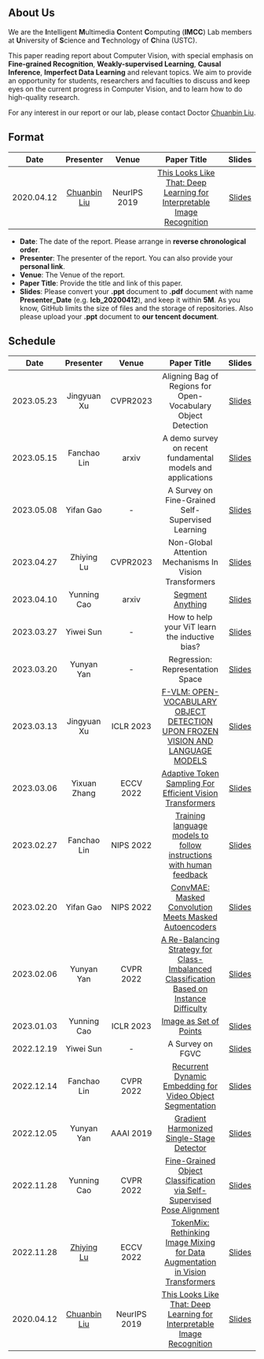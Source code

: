 ## About Us

We are the **I**ntelligent **M**ultimedia **C**ontent **C**omputing (**IMCC**) Lab members at **U**niversity of **S**cience and **T**echnology of **C**hina (USTC). 

This paper reading report about Computer Vision, with special emphasis on **Fine-grained Recognition**, **Weakly-supervised Learning**, **Causal Inference**, **Imperfect Data Learning** and relevant topics. We aim to provide an opportunity for students, researchers and faculties to discuss and keep eyes on the current progress in Computer Vision, and to learn how to do high-quality research.

For any interest in our report or our lab, please contact Doctor [Chuanbin Liu](http://home.ustc.edu.cn/~lcb592/).

## Format

| Date       | Presenter                                        | Venue        | Paper Title                                                                                                                                                              | Slides                        |
|:----------:|:------------------------------------------------:|:------------:|:------------------------------------------------------------------------------------------------------------------------------------------------------------------------:|:-----------------------------:|
| 2020.04.12 | [Chuanbin Liu](http://home.ustc.edu.cn/~lcb592/) | NeurIPS 2019 | [This Looks Like That: Deep Learning for Interpretable Image Recognition](https://proceedings.neurips.cc/paper/2019/hash/adf7ee2dcf142b0e11888e72b43fcb75-Abstract.html) | [Slides](Slides/lcb_20200412.pdf) |

- **Date**: The date of the report. Please arrange in **reverse chronological order**.
- **Presenter**: The presenter of the report. You can also provide your **personal link**.
- **Venue**: The Venue of the report.
- **Paper Title**: Provide the title and link of this paper.
- **Slides**: Please convert your **.ppt** document to **.pdf** document with name **Presenter_Date** (e.g. **lcb_20200412**), and keep it within **5M**. As you know, GitHub limits the size of files and the storage of repositories. Also please upload your **.ppt** document to **our tencent document**.

## Schedule

| Date       | Presenter                                        | Venue        | Paper Title                                                                                                                                                                                                                  | Slides                            |
|:----------:|:------------------------------------------------:|:------------:|:----------------------------------------------------------------------------------------------------------------------------------------------------------------------------------------------------------------------------:|:---------------------------------:|
|2023.05.23 | Jingyuan Xu | CVPR2023 | Aligning Bag of Regions for Open-Vocabulary Object Detection | [Slides](Slides/xjy_20230523ovod.pdf)|
|2023.05.15 | Fanchao Lin | arxiv | A demo survey on recent fundamental models and applications | [Slides](Slides/lfc_20230515.pdf)|
|2023.05.08 | Yifan Gao | - | A Survey on Fine-Grained Self-Supervised Learning | [Slides](Slides/gyf_20230508.pdf)|
|2023.04.27 | Zhiying Lu | CVPR2023 | Non-Global Attention Mechanisms In Vision Transformers | [Slides](Slides/lzy_20230427.pdf)|
|2023.04.10 | Yunning Cao | arxiv | [Segment Anything](https://arxiv.org/pdf/2304.02643.pdf) | [Slides](Slides/cyn_20230411SAM.pdf)|
|2023.03.27|Yiwei Sun|-|How to help your ViT learn the inductive bias?|[Slides](Slides/syw_20230327.pdf)|
|2023.03.20|Yunyan Yan|-|Regression: Representation Space|[Slides](Slides/yyy_20230320.pdf)|
|2023.03.13 | Jingyuan Xu | ICLR 2023 | [F-VLM: OPEN-VOCABULARY OBJECT DETECTION UPON FROZEN VISION AND LANGUAGE MODELS](https://arxiv.org/abs/2209.15639) | [Slides](Slides/xujy_20230313FVLM.pdf)|
|2023.03.06 | Yixuan Zhang | ECCV 2022 | [Adaptive Token Sampling For Efficient Vision Transformers](https://arxiv.org/abs/2111.15667) | [Slides](Slides/zyx_20230306.pdf)|
|2023.02.27 | Fanchao Lin | NIPS 2022 | [Training language models to follow instructions with human feedback](https://openreview.net/pdf?id=TG8KACxEON) | [Slides](Slides/lfc_20230227.pdf)|
|2023.02.20 | Yifan Gao | NIPS 2022 | [ConvMAE: Masked Convolution Meets Masked Autoencoders](https://arxiv.org/abs/2205.03892) | [Slides](Slides/gyf_20230220.pdf)
|2023.02.06 | Yunyan Yan | CVPR 2022 | [A Re-Balancing Strategy for Class-Imbalanced Classification Based on Instance Difficulty](https://openaccess.thecvf.com/content/CVPR2022/papers/Yu_A_Re-Balancing_Strategy_for_Class-Imbalanced_Classification_Based_on_Instance_Difficulty_CVPR_2022_paper.pdf) | [Slides](Slides/yyy_20230206.pdf)|
|2023.01.03 | Yunning Cao | ICLR 2023 | [Image as Set of Points](https://openreview.net/pdf?id=awnvqZja69) | [Slides](Slides/cyn_20230102.pdf)|
|2022.12.19|Yiwei Sun|-|A Survey on FGVC|[Slides](Slides/syw_20221219.pdf)|
| 2022.12.14 | Fanchao Lin| CVPR 2022 | [Recurrent Dynamic Embedding for Video Object Segmentation](https://openaccess.thecvf.com/content/CVPR2022/html/Li_Recurrent_Dynamic_Embedding_for_Video_Object_Segmentation_CVPR_2022_paper.html) | [Slides](Slides/lfc_20221214.pdf)     |
| 2022.12.05 | Yunyan Yan                                      | AAAI 2019    | [Gradient Harmonized Single-Stage Detector](https://ojs.aaai.org/index.php/AAAI/article/view/4877) | [Slides](Slides/yyy_20221205.pdf) |
| 2022.11.28 | Yunning Cao                                      | CVPR 2022    | [Fine-Grained Object Classification via Self-Supervised Pose Alignment](https://openaccess.thecvf.com/content/CVPR2022/html/Yang_Fine-Grained_Object_Classification_via_Self-Supervised_Pose_Alignment_CVPR_2022_paper.html) | [Slides](Slides/cyn_20221127.pdf) |
| 2022.11.28 | [Zhiying Lu](https://github.com/ArieSeirack)     | ECCV 2022    | [TokenMix: Rethinking Image Mixing for Data Augmentation in Vision Transformers](https://arxiv.org/abs/2207.08409) | [Slides](Slides/lzy_20220905.pdf) |
| 2020.04.12 | [Chuanbin Liu](http://home.ustc.edu.cn/~lcb592/) | NeurIPS 2019 | [This Looks Like That: Deep Learning for Interpretable Image Recognition](https://proceedings.neurips.cc/paper/2019/hash/adf7ee2dcf142b0e11888e72b43fcb75-Abstract.html)                                                     | [Slides](Slides/lcb_20200412.pdf)     |

